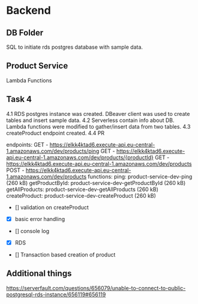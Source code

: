 # Backend

## DB Folder
SQL to initiate rds postgres database with sample data.

## Product Service

Lambda Functions

## Task 4

4.1 RDS postgres instance was created. DBeaver client was used to create tables and insert sample data.
4.2 Serverless contain info about DB. Lambda functions were modified to gather/insert data from two tables. 
4.3 createProduct endpoint created.
4.4 PR

endpoints:
  GET - https://elkk4ktad6.execute-api.eu-central-1.amazonaws.com/dev/products/ping
  GET - https://elkk4ktad6.execute-api.eu-central-1.amazonaws.com/dev/products/{productId}
  GET - https://elkk4ktad6.execute-api.eu-central-1.amazonaws.com/dev/products
  POST - https://elkk4ktad6.execute-api.eu-central-1.amazonaws.com/dev/products
functions:
  ping: product-service-dev-ping (260 kB)
  getProductById: product-service-dev-getProductById (260 kB)
  getAllProducts: product-service-dev-getAllProducts (260 kB)
  createProduct: product-service-dev-createProduct (260 kB)

- [] validation on createProduct
- [x] basic error handling
- [] console log
- [x] RDS
- [] Transaction based creation of product

## Additional things
https://serverfault.com/questions/656079/unable-to-connect-to-public-postgresql-rds-instance/656119#656119

